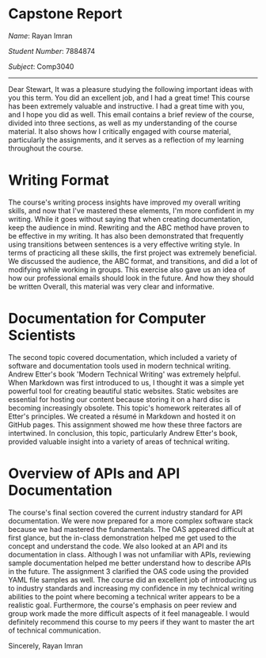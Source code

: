 # Capstone Report

*Name*: Rayan Imran

*Student Number*: 7884874

*Subject*: Comp3040

---
Dear Stewart,
It was a pleasure studying the following important ideas with you this term. You did an excellent job, and I had a great time! This course has been extremely valuable and instructive. I had a great time with you, and I hope you did as well. This email contains a brief review of the course, divided into three sections, as well as my understanding of the course material. It also shows how I critically engaged with course material, particularly the assignments, and it serves as a reflection of my learning throughout the course. 

# Writing Format

The course's writing process insights have improved my overall writing skills, and now that I've mastered these elements, I'm more confident in my writing. While it goes without saying that when creating documentation, keep the audience in mind. Rewriting and the ABC method have proven to be effective in my writing. It has also been demonstrated that frequently using transitions between sentences is a very effective writing style. In terms of practicing all these skills, the first project was extremely beneficial. We discussed the audience, the ABC format, and transitions, and did a lot of modifying while working in groups. This exercise also gave us an idea of how our professional emails should look in the future. And how they should be written Overall, this material was very clear and informative.

# Documentation for Computer Scientists

The second topic covered documentation, which included a variety of software and documentation tools used in modern technical writing. Andrew Etter's book 'Modern Technical Writing' was extremely helpful. When Markdown was first introduced to us, I thought it was a simple yet powerful tool for creating beautiful static websites. Static websites are essential for hosting our content because storing it on a hard disc is becoming increasingly obsolete. This topic's homework reiterates all of Etter's principles. We created a résumé in Markdown and hosted it on GitHub pages. This assignment showed me how these three factors are intertwined. In conclusion, this topic, particularly Andrew Etter's book, provided valuable insight into a variety of areas of technical writing.

# Overview of APIs and API Documentation

The course's final section covered the current industry standard for API documentation. We were now prepared for a more complex software stack because we had mastered the fundamentals. The OAS appeared difficult at first glance, but the in-class demonstration helped me get used to the concept and understand the code. We also looked at an API and its documentation in class. Although I was not unfamiliar with APIs, reviewing sample documentation helped me better understand how to describe APIs in the future. The assignment 3 clarified the OAS code using the provided YAML file samples as well. The course did an excellent job of introducing us to industry standards and increasing my confidence in my technical writing abilities to the point where becoming a technical writer appears to be a realistic goal. Furthermore, the course's emphasis on peer review and group work made the more difficult aspects of it feel manageable. I would definitely recommend this course to my peers if they want to master the art of technical communication.

Sincerely,
Rayan Imran


